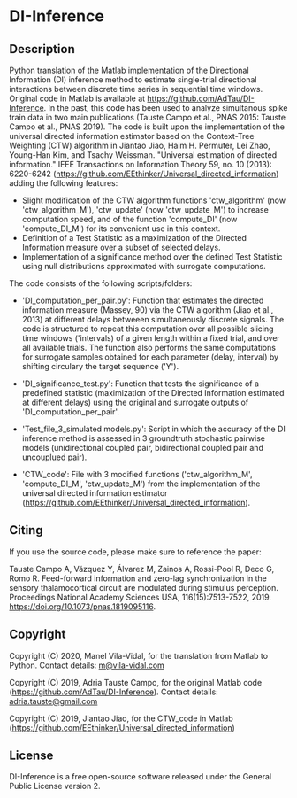 # DI-Inference

## Description

Python translation of the Matlab implementation of the Directional Information (DI) inference method to estimate single-trial directional interactions between discrete time series in sequential time windows. Original code in Matlab is available at https://github.com/AdTau/DI-Inference. In the past, this code has been used  to analyze simultanous spike train data in two main publications (Tauste Campo et al., PNAS 2015: Tauste Campo et al., PNAS 2019). The code is built upon the implementation of the universal directed information estimator based on the Context-Tree Weighting (CTW) algorithm in Jiantao Jiao, Haim H. Permuter, Lei Zhao, Young-Han Kim, and Tsachy Weissman. "Universal estimation of directed information." IEEE Transactions on Information Theory 59, no. 10 (2013): 6220-6242 (https://github.com/EEthinker/Universal_directed_information) adding the following features:

- Slight modification of the CTW algorithm functions 'ctw_algorithm' (now 'ctw_algorithm_M'), 'ctw_update' (now 'ctw_update_M') to increase computation speed, and of the function 'compute_DI' (now 'compute_DI_M') for its convenient use in this context.
- Definition of a Test Statistic as a maximization of the Directed Information measure over a subset of selected delays.
- Implementation of a significance method over the defined Test Statistic using null distributions approximated with surrogate computations.


The code consists of the following scripts/folders:

- 'DI_computation_per_pair.py': Function that estimates the directed information measure (Massey, 90) via the CTW algorithm (Jiao et al., 2013) at different delays betweeen simultaneously discrete signals. The code is structured to repeat this computation over all possible slicing time windows ('intervals) of a given length within a fixed trial, and over all available trials. The function also performs the same computations for surrogate samples obtained for each parameter (delay, interval) by shifting circulary the target sequence ('Y').

- 'DI_significance_test.py': Function that tests the significance of a predefined statistic (maximization of the Directed Information estimated at different delays) using the original and surrogate outputs of 'DI_computation_per_pair'.

- 'Test_file_3_simulated models.py': Script in which the accuracy of the DI inference method is assessed in 3 groundtruth stochastic pairwise models (unidirectional coupled pair, bidirectional coupled pair and uncouplued pair). 

- 'CTW_code': File with 3 modified functions ('ctw_algorithm_M', 'compute_DI_M', 'ctw_update_M') from the implementation of the universal directed information estimator (https://github.com/EEthinker/Universal_directed_information). 




## Citing
If you use the source code, please make sure to reference the paper:

Tauste Campo A, Vázquez Y, Álvarez M, Zainos A, Rossi-Pool R, Deco G, Romo R.  Feed-forward information and zero-lag synchronization in the sensory thalamocortical circuit are modulated during stimulus perception. Proceedings National Academy Sciences USA, 116(15):7513-7522, 2019. https://doi.org/10.1073/pnas.1819095116.


## Copyright
Copyright (C) 2020, Manel Vila-Vidal, for the translation from Matlab to Python. Contact details: m@vila-vidal.com

Copyright (C) 2019, Adria Tauste Campo, for the original Matlab code (https://github.com/AdTau/DI-Inference). Contact details: adria.tauste@gmail.com

Copyright (C) 2019, Jiantao Jiao, for the CTW_code in Matlab (https://github.com/EEthinker/Universal_directed_information)


## License
DI-Inference is a free open-source software released under the General Public License version 2.
